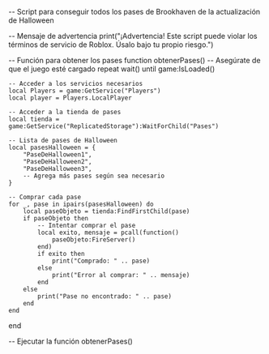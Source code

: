 -- Script para conseguir todos los pases de Brookhaven de la actualización de Halloween

-- Mensaje de advertencia
print("¡Advertencia! Este script puede violar los términos de servicio de Roblox. Úsalo bajo tu propio riesgo.")

-- Función para obtener los pases
function obtenerPases()
    -- Asegúrate de que el juego esté cargado
    repeat wait() until game:IsLoaded()

    -- Acceder a los servicios necesarios
    local Players = game:GetService("Players")
    local player = Players.LocalPlayer

    -- Acceder a la tienda de pases
    local tienda = game:GetService("ReplicatedStorage"):WaitForChild("Pases")

    -- Lista de pases de Halloween
    local pasesHalloween = {
        "PaseDeHalloween1",
        "PaseDeHalloween2",
        "PaseDeHalloween3",
        -- Agrega más pases según sea necesario
    }

    -- Comprar cada pase
    for _, pase in ipairs(pasesHalloween) do
        local paseObjeto = tienda:FindFirstChild(pase)
        if paseObjeto then
            -- Intentar comprar el pase
            local exito, mensaje = pcall(function()
                paseObjeto:FireServer()
            end)
            if exito then
                print("Comprado: " .. pase)
            else
                print("Error al comprar: " .. mensaje)
            end
        else
            print("Pase no encontrado: " .. pase)
        end
    end
end

-- Ejecutar la función
obtenerPases()
